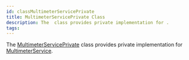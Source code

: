 ```yaml
---
id: classMultimeterServicePrivate
title: MultimeterServicePrivate Class
description: The  class provides private implementation for .
tags:
---
```

The <a href="classMultimeterServicePrivate">MultimeterServicePrivate</a> class provides private implementation for <a href="classMultimeterService">MultimeterService</a>.
